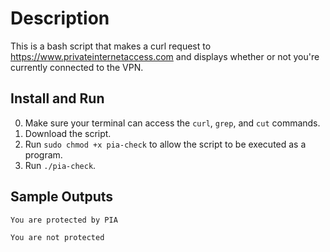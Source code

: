 # Description
This is a bash script that makes a curl request to https://www.privateinternetaccess.com and displays whether or not you're currently connected to the VPN.

## Install and Run
0. Make sure your terminal can access the `curl`, `grep`, and `cut` commands.
1. Download the script.
2. Run `sudo chmod +x pia-check` to allow the script to be executed as a program.
3. Run `./pia-check`.

## Sample Outputs
`You are protected by PIA`

`You are not protected`
